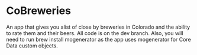 # CoBreweries
An app that gives you alist of close by breweries in Colorado and the ability to rate them and their beers. All code is on the dev branch. Also, you will need to run brew install mogenerator as the app uses mogenerator for Core Data custom objects.
